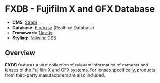 # FXDB - Fujifilm X and GFX Database

- **CMS:** [Strapi](https://strapi.io)
- **Database:** [Firebase](https://firebase.google.com) (Realtime Database)
- **Framework:** [Next.js](https://nextjs.org)
- **Styling:** [Tailwind CSS](https://tailwindcss.com)

## Overview

**FXDB** features a vast collection of relevant information of cameras and lenses of the Fujifilm X and GFX systems. For lenses specifically, products from third-party manufacturers are also included.
